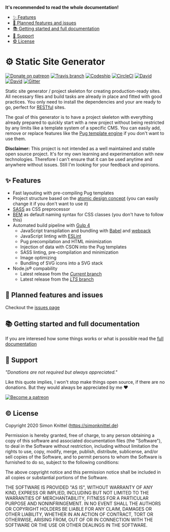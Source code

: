**It's recommended to read the whole documentation!**

* [✨ Features](#-features)
* [🚧 Planned features and issues](#-planned-features-and-issues)
* [📚 Getting started and full documentation](#-getting-started-and-full-documentation)
* [🎁 Support](#-support)
* [©️ License](#️-license)


# ⚙️ Static Site Generator

[![Donate on patreon](https://badgen.net/badge/donate%20on/patreon/orange)](https://patreon.com/simonknittel)
[![Travis branch](https://img.shields.io/travis/simonknittel/static-site-generator/master.svg)](https://travis-ci.com/simonknittel/static-site-generator)
[![Codeship](https://img.shields.io/codeship/bdb96e90-eaed-0138-54e7-36eec419dabc/master.svg)](https://app.codeship.com/projects/bdb96e90-eaed-0138-54e7-36eec419dabc)
[![CircleCI](https://img.shields.io/circleci/project/simonknittel/static-site-generator/master.svg)](https://circleci.com/gh/simonknittel/static-site-generator/tree/master)
[![David](https://img.shields.io/david/simonknittel/static-site-generator.svg)](https://david-dm.org/simonknittel/static-site-generator)
[![David](https://img.shields.io/david/dev/simonknittel/static-site-generator)](https://david-dm.org/simonknittel/static-site-generator?type=dev)
[![Gitter](https://img.shields.io/gitter/room/simonknittel/static-site-generator.svg)](https://gitter.im/simonknittel/static-site-generator)

Static site generator / project skeleton for creating production-ready sites. All necessary files and build tasks are already in place and fitted with good practices. You only need to install the dependencies and your are ready to go, perfect for [RESTful](https://en.wikipedia.org/wiki/Representational_state_transfer) sites.

The goal of this generator is to have a project skeleton with everything already prepared to quickly start with a new project without being restricted by any limits like a template system of a specific CMS. You can easily add, remove or replace features like the [Pug template engine](https://pugjs.org) if you don't want to use them.

**Disclaimer:** This project is not intended as a well maintained and stable open source project. It's for my own learning and experimentation with new technologies. Therefore I can't ensure that it can be used anytime and anywhere without issues. Still I'm looking for your feedback and opinions.


## ✨ Features

* Fast layouting with pre-compiling Pug templates
* Project structure based on the [atomic design concept](http://atomicdesign.bradfrost.com) (you can easily change it if you don't want to use it)
* [SASS](http://sass-lang.com) as CSS preprocessor
* [BEM](http://getbem.com) as default naming syntax for CSS classes (you don't have to follow this)
* Automated build pipeline with [Gulp 4](http://gulpjs.com)
  * JavaScript transpilation and bundling with [Babel](https://babeljs.io) and [webpack](https://webpack.js.org)
  * JavaScript linting with [ESLint](http://eslint.org)
  * Pug precompilation and HTML minimization
  * Injection of data with CSON into the Pug templates
  * SASS linting, pre-compilation and minimization
  * Image optimizing
  * Bundling of SVG icons into a SVG stack
* Node.js&reg; compability
  * Latest release from the [_Current_ branch](https://github.com/nodejs/Release#release-schedule1)
  * Latest release from the [_LTS_ branch](https://github.com/nodejs/Release#release-schedule1)


## 🚧 Planned features and issues

Checkout the [issues page](https://github.com/simonknittel/static-site-generator/issues)


## 📚 Getting started and full documentation

If you are interesed how some things works or what is possible read the [full documentation](./INDEX.md)


## 🎁 Support

_"Donations are not required but always appreciated."_

Like this quote implies, I won't stop make things open source, if there are no donations. But they would always be appreciated by me ❤

[![Become a patreon](https://c5.patreon.com/external/logo/become_a_patron_button.png)](https://patreon.com/simonknittel)


## ©️ License

Copyright 2020 Simon Knittel (<https://simonknittel.de>)

Permission is hereby granted, free of charge, to any person obtaining a copy of this software and associated documentation files (the "Software"), to deal in the Software without restriction, including without limitation the rights to use, copy, modify, merge, publish, distribute, sublicense, and/or sell copies of the Software, and to permit persons to whom the Software is furnished to do so, subject to the following conditions:

The above copyright notice and this permission notice shall be included in all copies or substantial portions of the Software.

THE SOFTWARE IS PROVIDED "AS IS", WITHOUT WARRANTY OF ANY KIND, EXPRESS OR IMPLIED, INCLUDING BUT NOT LIMITED TO THE WARRANTIES OF MERCHANTABILITY, FITNESS FOR A PARTICULAR PURPOSE AND NONINFRINGEMENT. IN NO EVENT SHALL THE AUTHORS OR COPYRIGHT HOLDERS BE LIABLE FOR ANY CLAIM, DAMAGES OR OTHER LIABILITY, WHETHER IN AN ACTION OF CONTRACT, TORT OR OTHERWISE, ARISING FROM, OUT OF OR IN CONNECTION WITH THE SOFTWARE OR THE USE OR OTHER DEALINGS IN THE SOFTWARE.
